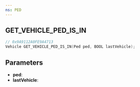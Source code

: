 ```yaml
---
ns: PED
---
```

## GET_VEHICLE_PED_IS_IN

```c
// 0x9A9112A0FE9A4713
Vehicle GET_VEHICLE_PED_IS_IN(Ped ped, BOOL lastVehicle);
```

## Parameters
* **ped**:
* **lastVehicle**:
